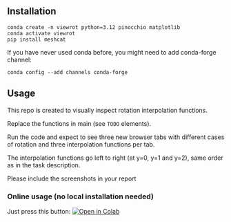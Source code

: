 ## Installation
```
conda create -n viewrot python=3.12 pinocchio matplotlib
conda activate viewrot
pip install meshcat
```
If you have never used conda before, you might need to add conda-forge channel:
```
conda config --add channels conda-forge
```
## Usage
This repo is created to visually inspect rotation interpolation functions.

Replace the functions in main (see `TODO` elements).

Run the code and expect to see three new browser tabs with different cases of rotation and three interpolation functions per tab.

The interpolation functions go left to right (at y=0, y=1 and y=2), same order as in the task description.

Please include the screenshots in your report

### Online usage (no local installation needed)

Just press this button: [![Open in Colab](https://colab.research.google.com/assets/colab-badge.svg)](https://colab.research.google.com/github/kzorina/view_rotation_interpolation/blob/main/PKR_hw06_simulation_on_google_colaboratory.ipynb)
